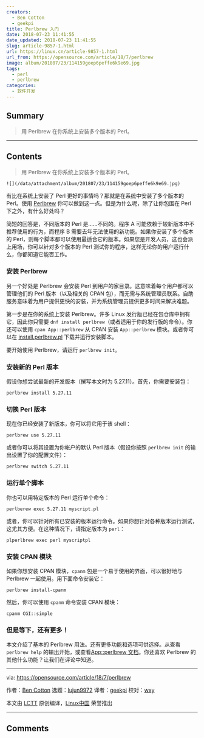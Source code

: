 ```yaml
---
creators:
  - Ben Cotton
  - geekpi
title: Perlbrew 入门
date: 2018-07-23 11:41:55
date_updated: 2018-07-23 11:41:55
slug: article-9857-1.html
url: https://linux.cn/article-9857-1.html
url_from: https://opensource.com/article/18/7/perlbrew
image: album/201807/23/114159goep6peffe6k9e69.jpg
tags:
  - perl
  - perlbrew
categories:
  - 软件开发
---
```


## Summary

> 用 Perlbrew 在你系统上安装多个版本的 Perl。

***

<!-- more -->

## Contents

> 
> 用 Perlbrew 在你系统上安装多个版本的 Perl。
> 
> 
> 

`![](/data/attachment/album/201807/23/114159goep6peffe6k9e69.jpg)`

有比在系统上安装了 Perl 更好的事情吗？那就是在系统中安装了多个版本的 Perl。使用 [Perlbrew](https://perlbrew.pl/) 你可以做到这一点。但是为什么呢，除了让你包围在 Perl 下之外，有什么好处吗？

简短的回答是，不同版本的 Perl 是......不同的。程序 A 可能依赖于较新版本中不推荐使用的行为，而程序 B 需要去年无法使用的新功能。如果你安装了多个版本的 Perl，则每个脚本都可以使用最适合它的版本。如果您是开发人员，这也会派上用场，你可以针对多个版本的 Perl 测试你的程序，这样无论你的用户运行什么，你都知道它能否工作。

### 安装 Perlbrew

另一个好处是 Perlbrew 会安装 Perl 到用户的家目录。这意味着每个用户都可以管理他们的 Perl 版本（以及相关的 CPAN 包），而无需与系统管理员联系。自助服务意味着为用户提供更快的安装，并为系统管理员提供更多时间来解决难题。

第一步是在你的系统上安装 Perlbrew。许多 Linux 发行版已经在包仓库中拥有它，因此你只需要 `dnf install perlbrew`（或者适用于你的发行版的命令）。你还可以使用 `cpan App::perlbrew` 从 CPAN 安装 `App::perlbrew` 模块。或者你可以在 [install.perlbrew.pl](https://raw.githubusercontent.com/gugod/App-perlbrew/master/perlbrew-install) 下载并运行安装脚本。

要开始使用 Perlbrew，请运行 `perlbrew init`。

### 安装新的 Perl 版本

假设你想尝试最新的开发版本（撰写本文时为 5.27.11）。首先，你需要安装包：

```shell
perlbrew install 5.27.11
```

### 切换 Perl 版本

现在你已经安装了新版本，你可以将它用于该 shell：

```shell
perlbrew use 5.27.11
```

或者你可以将其设置为你帐户的默认 Perl 版本（假设你按照 `perlbrew init` 的输出设置了你的配置文件）：

```shell
perlbrew switch 5.27.11
```

### 运行单个脚本

你也可以用特定版本的 Perl 运行单个命令：

```shell
perlberew exec 5.27.11 myscript.pl
```

或者，你可以针对所有已安装的版本运行命令。如果你想针对各种版本运行测试，这尤其方便。在这种情况下，请指定版本为 `perl`：

```shell
plperlbrew exec perl myscriptpl
```

### 安装 CPAN 模块

如果你想安装 CPAN 模块，`cpanm` 包是一个易于使用的界面，可以很好地与 Perlbrew 一起使用。用下面命令安装它：

```shell
perlbrew install-cpanm
```

然后，你可以使用 `cpanm` 命令安装 CPAN 模块：

```shell
cpanm CGI::simple
```

### 但是等下，还有更多！

本文介绍了基本的 Perlbrew 用法。还有更多功能和选项可供选择。从查看 `perlbrew help` 的输出开始，或查看[App::perlbrew 文档](https://metacpan.org/pod/App::perlbrew)。你还喜欢 Perlbrew 的其他什么功能？让我们在评论中知道。

---

via: <https://opensource.com/article/18/7/perlbrew>

作者：[Ben Cotton](https://opensource.com/users/bcotton) 选题：[lujun9972](https://github.com/lujun9972) 译者：[geekpi](https://github.com/geekpi) 校对：[wxy](https://github.com/wxy)

本文由 [LCTT](https://github.com/LCTT/TranslateProject) 原创编译，[Linux中国](https://linux.cn/) 荣誉推出

***

## Comments
